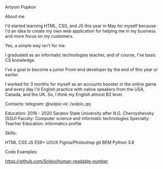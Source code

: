 Artyom Popkov

About me

I'd started learning HTML, CSS, and JS this year in May for myself because I'd an idea to create my own web application for helping me in my business and more focus on my customers. 

Yes, a simple way isn't for me.

I graduated as an informatic technologies teacher, and of course, I've basic CS knowledge.

I've a goal to become a junior Front-end developer by the end of this year or earlier.

I worked for 3 months for myself as an accounts booster in the online game and every day I'd English practice with native speakers from the USA, Canada, and the UK. So, I think my English
almost B2 level.

Contacts:
    telegram: @solpio
    vk: /solpio_qq

Education:
2016 - 2020
Saratov State University after N.G. Chernyshevsky (SSU)
Faculty: Computer science and informatic technologies
Specialty: Teacher Education: informatics profile

Skills:

HTML
CSS
JS ES6+
UI/UX
Figma/Photoshop
git
BEM
Python 3.8

Code Examples:

https://github.com/Solpio/human-readable-number